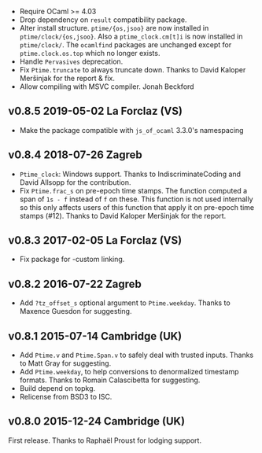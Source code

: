 
* Require OCaml >= 4.03
* Drop dependency on `result` compatibility package.
* Alter install structure. `ptime/{os,jsoo}` are now installed
  in `ptime/clock/{os,jsoo}`. Also a `ptime_clock.cm[t]i` is 
  now installed in `ptime/clock/`. The `ocamlfind` packages
  are unchanged except for `ptime.clock.os.top` which no
  longer exists.
* Handle `Pervasives` deprecation.
* Fix `Ptime.truncate` to always truncate down. Thanks
  to David Kaloper Meršinjak for the report & fix.
* Allow compiling with MSVC compiler. Jonah Beckford

v0.8.5 2019-05-02 La Forclaz (VS)
---------------------------------

* Make the package compatible with `js_of_ocaml` 3.3.0's
  namespacing

v0.8.4 2018-07-26 Zagreb
------------------------

* `Ptime_clock`: Windows support. Thanks to IndiscriminateCoding
  and David Allsopp for the contribution.
* Fix `Ptime.frac_s` on pre-epoch time stamps. The function computed a
  span of `1s - f` instead of `f` on these.  This function is not used
  internally so this only affects users of this function that apply it
  on pre-epoch time stamps (#12). Thanks to David Kaloper Meršinjak
  for the report.

v0.8.3 2017-02-05 La Forclaz (VS)
---------------------------------

* Fix package for -custom linking.

v0.8.2 2016-07-22 Zagreb
------------------------

* Add `?tz_offset_s` optional argument to `Ptime.weekday`. Thanks
  to Maxence Guesdon for suggesting.

v0.8.1 2015-07-14 Cambridge (UK)
--------------------------------

* Add `Ptime.v` and `Ptime.Span.v` to safely deal with trusted
  inputs. Thanks to Matt Gray for suggesting.
* Add `Ptime.weekday`, to help conversions to denormalized
  timestamp formats. Thanks to Romain Calascibetta for suggesting.
* Build depend on topkg.
* Relicense from BSD3 to ISC.

v0.8.0 2015-12-24 Cambridge (UK)
--------------------------------

First release. Thanks to Raphaël Proust for lodging support.
